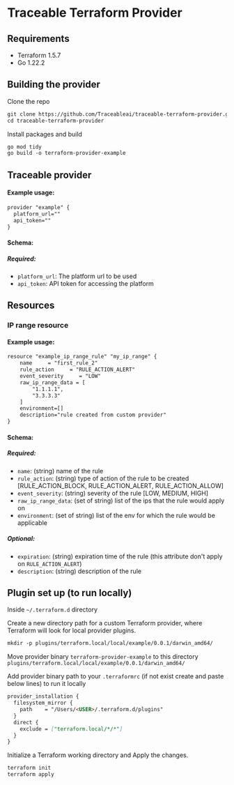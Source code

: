 # Traceable Terraform Provider

## Requirements

- Terraform 1.5.7
- Go 1.22.2

## Building the provider

Clone the repo
```markdown
git clone https://github.com/Traceableai/traceable-terraform-provider.git
cd traceable-terraform-provider
```

Install packages and build
```markdown
go mod tidy
go build -o terraform-provider-example
```

## Traceable provider

#### Example usage:
```markdown
provider "example" {
  platform_url=""
  api_token=""
}
```
#### Schema:

##### Required:

- `platform_url`: The platform url to be used
- `api_token`: API token for accessing the platform

## Resources

### IP range resource

#### Example usage:

```markdown
resource "example_ip_range_rule" "my_ip_range" {
    name     = "first_rule_2"
    rule_action     = "RULE_ACTION_ALERT"
    event_severity     = "LOW"
    raw_ip_range_data = [
        "1.1.1.1",
        "3.3.3.3"
    ]
    environment=[]
    description="rule created from custom provider"
}
```

#### Schema:

##### Required:

- `name`: (string) name of the rule
- `rule_action`: (string) type of action of the rule to be created [RULE_ACTION_BLOCK, RULE_ACTION_ALERT, RULE_ACTION_ALLOW]
- `event_severity`: (string) severity of the rule [LOW, MEDIUM, HIGH]
- `raw_ip_range_data`: (set of string) list of the ips that the rule would apply on
- `environment`: (set of string) list of the env for which the rule would be applicable

##### Optional:
- `expiration`: (string) expiration time of the rule (this attribute don't apply on `RULE_ACTION_ALERT`)
- `description`: (string) description of the rule

## Plugin set up (to run locally)

Inside `~/.terraform.d` directory

Create a new directory path for a custom Terraform provider, where Terraform will look for local provider plugins.

```markdown
mkdir -p plugins/terraform.local/local/example/0.0.1/darwin_amd64/
```

Move provider binary `terraform-provider-example` to this directory ```plugins/terraform.local/local/example/0.0.1/darwin_amd64/```


Add provider binary path to your `.terraformrc` (if not exist create and paste below lines) to run it locally

```markdown
provider_installation {
  filesystem_mirror {
    path    = "/Users/<USER>/.terraform.d/plugins"
  }
  direct {
    exclude = ["terraform.local/*/*"]
  }
}
```

Initialize a Terraform working directory and Apply the changes.

```markdown
terraform init
terraform apply
```





